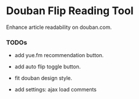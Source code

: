 # Douban Flip Reading Tool #

Enhance article readability on douban.com.


### TODOs ###

- add yue.fm recommendation button.

- add auto flip toggle button.

- fit douban design style.

- add settings: ajax load comments